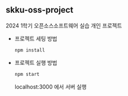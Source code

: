 ## skku-oss-project
2024 1학기 오픈소스소프트웨어 실습 개인 프로젝트

- 프로젝트 세팅 방법
  ```bash
  npm install
  ```
- 프로젝트 실행 방법
  ```bash
  npm start
  ```
  localhost:3000 에서 서버 실행